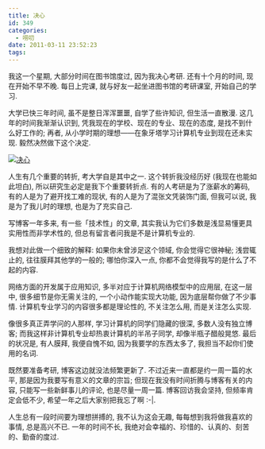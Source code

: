 ```yaml
---
title: 决心
id: 349
categories:
  - 唠叨
date: 2011-03-11 23:52:23
tags:
---
```


我这一个星期, 大部分时间在图书馆度过, 因为我决心考研. 还有十个月的时间, 现在开始不早不晚. 每日上完课, 就与好友一起坐进图书馆的考研课室, 开始自己的学习.

大学已快三年时间, 虽不是整日浑浑噩噩, 自学了些许知识, 但生活一直散漫. 这几年的时间我渐渐认识到, 凭我现在的学校、现在的专业、现在的态度, 是找不到什么好工作的; 再者, 从小学时期的理想——在象牙塔学习计算机专业到现在还未实现. 毅然决然做下这个决定.

[![决心](//img.beamnote.com/2011/determination.jpg)](//img.beamnote.com/2011/determination.jpg)<!-- more -->

人生有几个重要的转折, 考大学自是其中之一. 这个转折我没经历好 (我现在也能如此坦白), 所以研究生必定是我下个重要转折点. 有的人考研是为了涨薪水的筹码, 有的人是为了避开找工难的现状, 有的人是为了混张文凭装饰门面, 但我可以说, 我是为了我儿时的理想, 也是为了充实自己.

写博客一年多来, 有一些「技术性」的文章, 其实我认为它们多数是浅显易懂更具实用性而非学术性的, 但总有留言者问我是不是计算机专业的.

我想对此做一个细致的解释: 如果你未曾涉足这个领域, 你会觉得它很神秘; 浅尝辄止的, 往往膜拜其他学的一般的; 哪怕你深入一点, 你都不会觉得我写的是什么了不起的内容.

网络方面的开发属于应用知识, 多半对应于计算机网络模型中的应用层, 在这一层中, 很多细节是你无需关注的, 一个小动作能实现大功能, 因为底层帮你做了不少事情. 计算机专业学习的内容很多都是理论性的, 不关注怎么用, 而是关注怎么实现.

像很多真正弄学问的人那样, 学习计算机的同学们隐藏的很深, 多数人没有独立博客; 而我这样非计算机专业却热衷计算机的半吊子同学, 却像半瓶子醋般晃悠. 最后的状况是, 有人膜拜, 我便自愧不如, 因为我要学的东西太多了, 我担当不起你们使用的名词.

既然要准备考研, 博客这边就没法频繁更新了. 不过近来一直都是约一周一篇的水平, 那是因为我要写有意义的文章的宗旨; 但现在我没有时间折腾与博客有关的内容, 只能写一些新鲜事儿的评论, 也是尽量一周一篇. 博客回访我会坚持, 但频率肯定会低不少, 希望一年之后大家别把我忘了啊 :-|.

人生总有一段时间要为理想拼搏的, 我不认为这会无趣, 每每想到我将做我喜欢的事情, 总是高兴不已. 一年的时间不长, 我绝对会幸福的、珍惜的、认真的、刻苦的、勤奋的度过.
